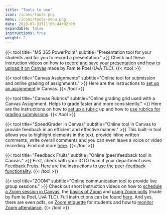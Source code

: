 ```yaml
---
title: "Tools to use"
icon: /icons/tools.png
menu: /icons/tools-menu.png
date: 2020-07-31T11:05:44+02:00
expandable: false
instructions: true
weight: 2
---
```


{{< tool title="MS 365 PowerPoint" subtitle="Presentation tool for your students and for you to record a presentation." >}}
Check out these instruction videos on how to <a href="https://youtu.be/JhKynNJUAIo" target="_blank">record and save your presentation</a> and <a href="https://youtu.be/9ltM3nLcwJ0" target="_blank">how to upload it on Canvas</a> made by Fam te Poel (UvA TLC).
{{< /tool >}}

{{< tool title="Canvas Assignments" subtitle="Online tool for submission and online grading of assignments." >}}
Here are the instructions to <a href="https://canvas.uva.nl/courses/169/pages/creating-assignments-online-submissions?module_item_id=1424" target="_blank">set up an assignment</a> in Canvas.
{{< /tool >}}

{{< tool title="Canvas Rubrics" subtitle="Online grading grid used with a Canvas Assignment. Helps to grade faster and more consistently." >}}
Here are the instructions on how to <a href="https://canvas.uva.nl/courses/169/pages/creating-and-using-rubrics?module_item_id=1440" target="_blank">set up a rubric</a> up and how to <a href="https://community.canvaslms.com/docs/DOC-12931-4152724107" target="_blank">use rubrics for grading submissions</a>.
{{< /tool >}}

{{< tool title="SpeedGrader in Canvas" subtitle="Online tool in Canvas to provide feedback in an efficient and effective manner." >}}
This built-in tool allows you to highlight elements in the text, provide inline written comments, write overall comments and you can even leave a voice or video recording. Find out more <a href="https://canvas.uva.nl/courses/169/modules/items/1441" target="_blank">here</a>.
{{< /tool >}}

{{< tool title="Feedback Fruits" subtitle="Online (peer)feedback tool in Canvas." >}}
First, check with your ICTO team if your department uses Feedback Fruits. Here are the instructions to <a href="https://vimeo.com/252696165" target="_blank">use the peer-feedback functionality</a>.
{{< /tool >}}

{{< tool title="ZOOM" subtitle="Online communication tool to provide live group sessions." >}}
Check out short instruction videos on how to <a href="https://youtu.be/ndCUeOVqBx8" target="_blank">schedule a Zoom session in Canvas</a>, the <a href="https://youtu.be/x8_X-0DetzQ" target="_blank">basics of Zoom</a> and <a href="https://youtu.be/_xYg-lMuNr8" target="_blank">using Zoom polls</a> (made by Fam te Poel, UvA TLC). Full instructions can be found <a href="https://canvas.uva.nl/courses/41/pages/using-zoom-in-canvas-for-teaching" target="_blank">here</a>. And yes, there are even pdfs, on <a href="https://canvas.uva.nl/courses/41/pages/zoom-etiquette-in-online-classes" target="_blank">Zoom etiquette</a> for students and how to <a href="https://canvas.uva.nl/courses/41/pages/attendance-in-zoom" target="_blank">monitor Zoom attendance</a>.
{{< /tool >}}
